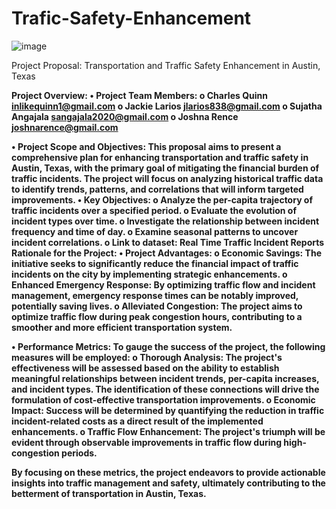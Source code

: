 # Trafic-Safety-Enhancement

![image](https://github.com/CharlesQuinn1/Trafic-Safety-Enhancement/assets/128498023/6872df50-b51c-4d7e-b86f-9a6a37aad3a1)

Project Proposal: Transportation and Traffic Safety Enhancement in Austin, Texas

<b>Project Overview:<b/>
•	Project Team Members:
o	Charles Quinn inlikequinn1@gmail.com 
o	Jackie Larios jlarios838@gmail.com 
o	Sujatha Angajala sangajala2020@gmail.com 
o	Joshna Rence joshnarence@gmail.com 

•	Project Scope and Objectives:
This proposal aims to present a comprehensive plan for enhancing transportation and traffic safety in Austin, Texas, with the primary goal of mitigating the financial burden of traffic incidents. The project will focus on analyzing historical traffic data to identify trends, patterns, and correlations that will inform targeted improvements.
•	Key Objectives:
o	Analyze the per-capita trajectory of traffic incidents over a specified period.
o	Evaluate the evolution of incident types over time.
o	Investigate the relationship between incident frequency and time of day.
o	Examine seasonal patterns to uncover incident correlations.
o	Link to dataset: Real Time Traffic Incident Reports 
Rationale for the Project:
•	Project Advantages:
o	Economic Savings: The initiative seeks to significantly reduce the financial impact of traffic incidents on the city by implementing strategic enhancements.
o	Enhanced Emergency Response: By optimizing traffic flow and incident management, emergency response times can be notably improved, potentially saving lives.
o	Alleviated Congestion: The project aims to optimize traffic flow during peak congestion hours, contributing to a smoother and more efficient transportation system.

•	Performance Metrics:
To gauge the success of the project, the following measures will be employed:
o	Thorough Analysis: The project's effectiveness will be assessed based on the ability to establish meaningful relationships between incident trends, per-capita increases, and incident types. The identification of these connections will drive the formulation of cost-effective transportation improvements.
o	Economic Impact: Success will be determined by quantifying the reduction in traffic incident-related costs as a direct result of the implemented enhancements.
o	Traffic Flow Enhancement: The project's triumph will be evident through observable improvements in traffic flow during high-congestion periods.

By focusing on these metrics, the project endeavors to provide actionable insights into traffic management and safety, ultimately contributing to the betterment of transportation in Austin, Texas.
